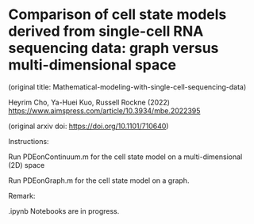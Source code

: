 # Comparison of cell state models derived from single-cell RNA sequencing data: graph versus multi-dimensional space
(original title: Mathematical-modeling-with-single-cell-sequencing-data) 

Heyrim Cho, Ya-Huei Kuo, Russell Rockne (2022) 
https://www.aimspress.com/article/10.3934/mbe.2022395

(original arxiv doi: https://doi.org/10.1101/710640) 



Instructions: 

Run    PDEonContinuum.m    for the cell state model on a multi-dimensional (2D) space 

Run    PDEonGraph.m     for the cell state model on a graph. 




Remark: 

.ipynb Notebooks are in progress. 

